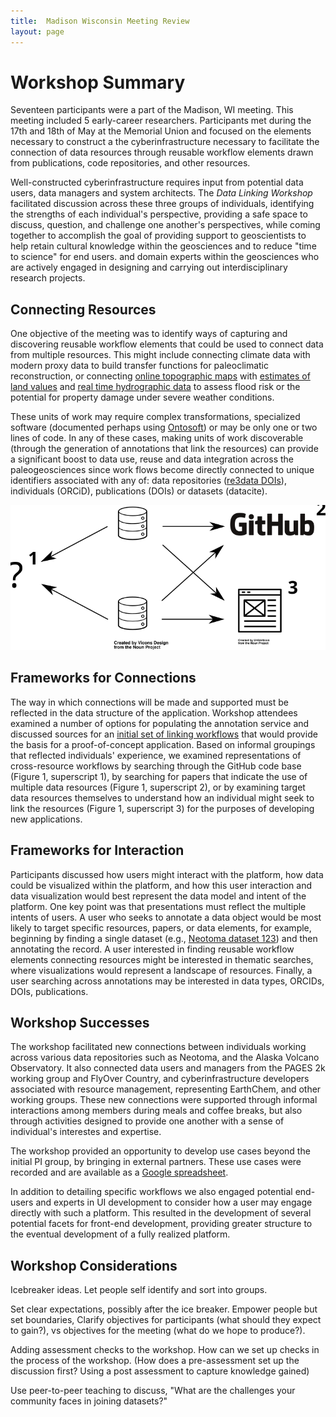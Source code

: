 ```yaml
---
title:  Madison Wisconsin Meeting Review
layout: page
---
```


# Workshop Summary

Seventeen participants were a part of the Madison, WI meeting. This meeting included 5 early-career researchers.  Participants met during the 17th and 18th of May at the Memorial Union and focused on the elements necessary to construct a the cyberinfrastructure necessary to facilitate the connection of data resources through reusable workflow elements drawn from publications, code repositories, and other resources.

Well-constructed cyberinfrastructure requires input from potential data users, data managers and system architects. The *Data Linking Workshop* facilitated discussion across these three groups of individuals, identifying the strengths of each individual's perspective, providing a safe space to discuss, question, and challenge one another's perspectives, while coming together to accomplish the goal of providing support to geoscientists to help retain cultural knowledge within the geosciences and to reduce "time to science" for end users. and domain experts within the geosciences who are actively engaged in designing and carrying out interdisciplinary research projects.

## Connecting Resources

One objective of the meeting was to identify ways of capturing and discovering reusable workflow elements that could be used to connect data from multiple resources.  This might include connecting climate data with modern proxy data to build transfer functions for paleoclimatic reconstruction, or connecting [online topographic maps]() with [estimates of land values]() and [real time hydrographic data]() to assess flood risk or the potential for property damage under severe weather conditions.

These units of work may require complex transformations, specialized software (documented perhaps using [Ontosoft](http://ontosoft.org)) or may be only one or two lines of code.  In any of these cases, making units of work discoverable (through the generation of annotations that link the resources) can provide a significant boost to data use, reuse and data integration across the paleogeosciences since work flows become directly connected to unique identifiers associated with any of: data repositories ([re3data DOIs](http://re3data.org)), individuals (ORCiD), publications (DOIs) or datasets (datacite).

<img src="images/throughput_resourcedescr.svg">

## Frameworks for Connections

The way in which connections will be made and supported must be reflected in the data structure of the application. Workshop attendees examined a number of options for populating the annotation service and discussed sources for an [initial set of linking workflows](http://throughput-ec.github.com/throughputdb/populate) that would provide the basis for a proof-of-concept application.  Based on informal groupings that reflected individuals' experience, we examined representations of cross-resource workflows by searching through the GitHub code base (Figure 1, superscript 1), by searching for papers that indicate the use of multiple data resources (Figure 1, superscript 2), or by examining target data resources themselves to understand how an individual might seek to link the resources (Figure 1, superscript 3) for the purposes of developing new applications.

## Frameworks for Interaction

Participants discussed how users might interact with the platform, how data could be visualized within the platform, and how this user interaction and data visualization would best represent the data model and intent of the platform.  One key point was that presentations must reflect the multiple intents of users.  A user who seeks to annotate a data object would be most likely to target specific resources, papers, or data elements, for example, beginning by finding a single dataset (e.g., [Neotoma dataset 123](http://data.neotomadb.org/datasets/123)) and then annotating the record.  A user interested in finding reusable workflow elements connecting resources might be interested in thematic searches, where visualizations would represent a landscape of resources.  Finally, a user searching across annotations may be interested in data types, ORCIDs, DOIs, publications.

## Workshop Successes

The workshop facilitated new connections between individuals working across various data repositories such as Neotoma, and the Alaska Volcano Observatory.  It also connected data users and managers from the PAGES 2k working group and FlyOver Country, and cyberinfrastructure developers associated with resource management, representing EarthChem, and other working groups.  These new connections were supported through informal interactions among members during meals and coffee breaks, but also through activities designed to provide one another with a sense of individual's interestes and expertise.

The workshop provided an opportunity to develop use cases beyond the initial PI group, by bringing in external partners.  These use cases were recorded and are available as a [Google spreadsheet]().

In addition to detailing specific workflows we also engaged potential end-users and experts in UI development to consider how a user may engage directly with such a platform.  This resulted in the development of several potential facets for front-end development, providing greater structure to the eventual development of a fully realized platform.

## Workshop Considerations

Icebreaker ideas.  Let people self identify and sort into groups.

Set clear expectations, possibly after the ice breaker.  Empower people but set boundaries, Clarify objectives for participants (what should they expect to gain?), vs objectives for the meeting (what do we hope to produce?).

Adding assessment checks to the workshop.  How can we set up checks in the process of the workshop.  (How does a pre-assessment set up the discussion first?  Using a post assessment to capture knowledge gained)

Use peer-to-peer teaching to discuss, "What are the challenges your community faces in joining datasets?"
